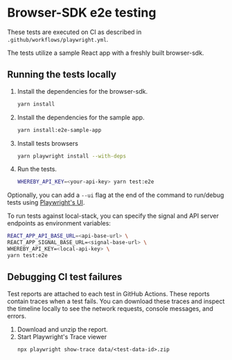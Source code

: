 # Browser-SDK e2e testing

These tests are executed on CI as described in
`.github/workflows/playwright.yml`.

The tests utilize a sample React app with a freshly built browser-sdk.

## Running the tests locally

1. Install the dependencies for the browser-sdk.
    ```sh
    yarn install
    ```
2. Install the dependencies for the sample app.
    ```sh
    yarn install:e2e-sample-app
    ```
3. Install tests browsers
    ```sh
    yarn playwright install --with-deps
    ```
4. Run the tests.
    ```sh
    WHEREBY_API_KEY=<your-api-key> yarn test:e2e
    ```

Optionally, you can add a `--ui` flag at the end of the command to run/debug
tests using [Playwright's UI](https://playwright.dev/docs/test-ui-mode).

To run tests against local-stack, you can specify the signal and API server
endpoints as environment variables:

```sh
REACT_APP_API_BASE_URL=<api-base-url> \
REACT_APP_SIGNAL_BASE_URL=<signal-base-url> \
WHEREBY_API_KEY=<local-api-key> \
yarn test:e2e
```

## Debugging CI test failures

Test reports are attached to each test in GitHub Actions. These reports contain
traces when a test fails. You can download these traces and inspect the
timeline locally to see the network requests, console messages, and errors.

1. Download and unzip the report.
2. Start Playwright's Trace viewer
    ```
    npx playwright show-trace data/<test-data-id>.zip
    ```

